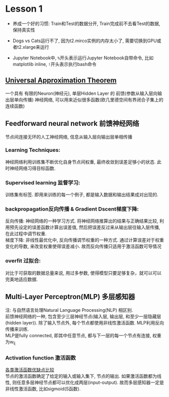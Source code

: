 # Lesson 1

* 养成一个好的习惯: Train和Test的数据分开, Train完成前不去看Test的数据, 保持真实性

* Dogs vs Cats运行不了, 因为t2.mirco实例的内存太小了, 需要切换到GPU或者t2.xlarge来运行

* Jupyter Notebook中, `%`开头表示运行Jupyter Notebook自带命令, 比如matplotlib inline, `!`开头表示执行bash命令

## [Universal Approximation Theorem](https://en.wikipedia.org/wiki/Universal_approximation_theorem)
一个具有 有限的Neuron(神经元), 单层Hidden Layer 的 前馈(参数从输入层向输出层单向传播) 神经网络, 可以用来近似很多函数(欧几里德空间有界闭合子集上的连续函数)  

## Feedforward neural network 前馈神经网络
节点间连接无环的人工神经网络, 信息从输入层向输出层单相传播

### Learning Techniques:  
神经网络利用训练集不断优化自身节点间权重, 最终收敛到误差足够小的状态.  此时神经网络习得目标函数.

### Supervised learning 监督学习:
训练集有标签. 即用来训练的每一个例子, 都是输入数据和输出结果成对出现的. 

### backpropagation反向传播 & Gradient Dscent梯度下降:
反向传播: 神经网络的一种学习方式. 将神经网络推算出的结果与正确结果比较, 利用预先设定的误差函数计算出误差值, 然后把误差反过来从输出层往输入层传播, 在此过程中调节权重.  
梯度下降: 非线性最优化中, 反向传播调节权重的一种方式. 通过计算误差对于权重变化的导数, 来改变权重使得误差减小. 故而反向传播只适用于激活函数可导情况

### overfit 过拟合:
对比于可获取的数据总量来说, 用过多参数, 使得模型只要足够复杂，就可以可以完美地适应数据.


## Multi-Layer Perceptron(MLP) 多层感知器
注: 与自然语言处理Natural Language Processing(NLP) 相区别.  
前馈神经网络的一种, 包含至少三层神经节点(输入层, 输出层, 和至少一层隐藏层(hidden layer)). 除了输入节点外, 每个节点都使用非线性激活函数. MLP利用反向传播来训练.  
MLP是fully connected, 即其中任意节点, 都与下一层的每一个节点有连接, 权重为w<sub>ij<sub>.  

### Activation function 激活函数
[各类激活函数优缺点比较](https://en.wikipedia.org/wiki/Activation_function)  
节点的激活函数确定了给定的输入或输入集下, 节点的输出. 如果激活函数都为线性, 则任意多层神经节点都可以优化成两层(input-output). 故而多层感知器一定是非线性激活函数, 比如sigmoid(S函数). 


